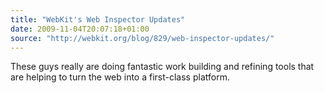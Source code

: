 ```yaml
---
title: "WebKit's Web Inspector Updates"
date: 2009-11-04T20:07:18+01:00
source: "http://webkit.org/blog/829/web-inspector-updates/"
---
```


These guys really are doing fantastic work building and refining tools that are helping to turn the web into a first-class platform.
